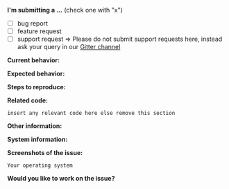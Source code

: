 **I'm submitting a ...**  (check one with "x")
- [ ] bug report
- [ ] feature request
- [ ] support request => Please do not submit support requests here, instead ask your query in our [Gitter channel](https://gitter.im/fossasia/susi_server)

**Current behavior:**
<!-- Describe how the bug manifests. -->

**Expected behavior:**
<!-- Describe what the behavior would be without the bug. -->

**Steps to reproduce:**
<!-- If you are able to illustrate the bug or feature request with an example, please provide steps to reproduce -->

**Related code:**

```
insert any relevant code here else remove this section
```

**Other information:**
<!-- List any other information that is relevant to your issue. Stack traces, related issues, suggestions on how to fix, Stack Overflow links, forum links, etc. -->

**System information:**



<!-- Add information about the system you're facing this bug on. If you think this is irrelevant or if it's a UI bug or a feature request, please remove this section -->

**Screenshots of the issue:**
<!-- Wherever applicable attach a screenshot of the issue. -->

```
Your operating system
```

**Would you like to work on the issue?**

<!-- Please let us know if you can work on it or the issue should be assigned to someone else. -->
```
